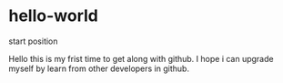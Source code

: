 # hello-world
start position

Hello this is my frist time to get along with github.
I hope i can upgrade myself by learn from other developers in github.
